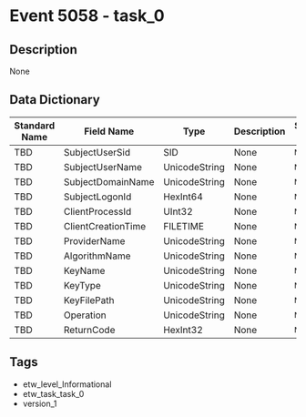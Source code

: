 # Event 5058 - task_0

## Description
None

## Data Dictionary
|Standard Name|Field Name|Type|Description|Sample Value|
|---|---|---|---|---|
|TBD|SubjectUserSid|SID|None|`None`|
|TBD|SubjectUserName|UnicodeString|None|`None`|
|TBD|SubjectDomainName|UnicodeString|None|`None`|
|TBD|SubjectLogonId|HexInt64|None|`None`|
|TBD|ClientProcessId|UInt32|None|`None`|
|TBD|ClientCreationTime|FILETIME|None|`None`|
|TBD|ProviderName|UnicodeString|None|`None`|
|TBD|AlgorithmName|UnicodeString|None|`None`|
|TBD|KeyName|UnicodeString|None|`None`|
|TBD|KeyType|UnicodeString|None|`None`|
|TBD|KeyFilePath|UnicodeString|None|`None`|
|TBD|Operation|UnicodeString|None|`None`|
|TBD|ReturnCode|HexInt32|None|`None`|

## Tags
* etw_level_Informational
* etw_task_task_0
* version_1